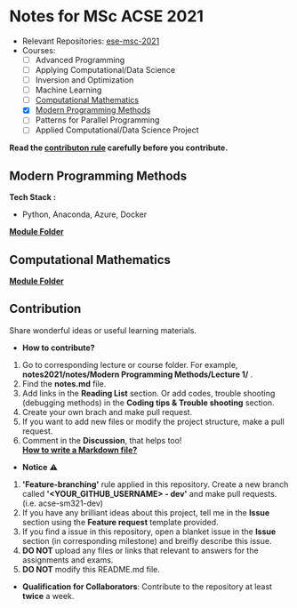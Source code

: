 # Notes for MSc ACSE 2021
- Relevant Repositories: [ese-msc-2021](https://github.com/ese-msc-2021)
- Courses:
  - [ ] Advanced Programming
  - [ ] Applying Computational/Data Science
  - [ ] Inversion and Optimization
  - [ ] Machine Learning
  - [ ] [Computational Mathematics](https://github.com/acse-90469b93/notes2021#computational-mathematics)
  - [x] [Modern Programming Methods](https://github.com/acse-90469b93/notes2021#modern-programming-methods)
  - [ ] Patterns for Parallel Programming
  - [ ] Applied Computational/Data Science Project    

**Read the [contributon rule](https://github.com/acse-90469b93/notes2021#contribution) carefully before you contribute.**



## Modern Programming Methods
**Tech Stack :**   
- Python, Anaconda, Azure, Docker    

[**Module Folder**](https://github.com/acse-90469b93/notes2021/tree/main/notes/Modern%20Programming%20Methods)



## Computational Mathematics

[**Module Folder**](https://github.com/acse-90469b93/notes2021/tree/main/notes/Modern%20Programming%20Methods)



## Contribution
Share wonderful ideas or useful learning materials.

- **How to contribute?**
1. Go to corresponding lecture or course folder. For example, **notes2021/notes/Modern Programming Methods/Lecture 1/** .
2. Find the **notes.md** file.
3. Add links in the **Reading List** section. Or add codes, trouble shooting (debugging methods) in the **Coding tips & Trouble shooting** section.
4. Create your own brach and make pull request.
5. If you want to add new files or modify the project structure, make a pull request.
6. Comment in the **Discussion**, that helps too!   
[**How to write a Markdown file?**](https://www.markdownguide.org/basic-syntax/)

- **Notice** :warning:
1. **'Feature-branching'** rule applied in this repository. Create a new branch called **'<YOUR_GITHUB_USERNAME> - dev'** and make pull requests. (i.e. acse-sm321-dev)
2. If you have any brilliant ideas about this project, tell me in the **Issue** section using the **Feature request** template provided.
3. If you find a issue in this repository, open a blanket issue in the **Issue** section (in corresponding milestone) and breifly describe this issue.
4. **DO NOT** upload any files or links that relevant to answers for the assignments and exams.
5. **DO NOT** modify this README.md file.

- **Qualification for Collaborators**: Contribute to the repository at least **twice** a week.
